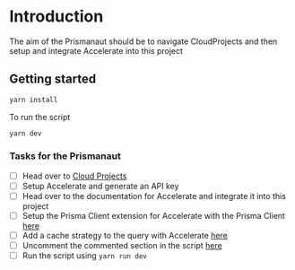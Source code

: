 # Introduction

The aim of the Prismanaut should be to navigate CloudProjects and then setup and integrate Accelerate into this project

## Getting started

```bash
yarn install
```

To run the script

```bash
yarn dev
```

### Tasks for the Prismanaut

- [ ] Head over to [Cloud Projects](https://cloudprojects.prisma.io/)
- [ ] Setup Accelerate and generate an API key
- [ ] Head over to the documentation for Accelerate and integrate it into this project
- [ ] Setup the Prisma Client extension for Accelerate with the Prisma Client [here](./lib/database/dbWithAccelerate.ts)
- [ ] Add a cache strategy to the query with Accelerate [here](./lib/utils/query.ts)
- [ ] Uncomment the commented section in the script [here](./script.ts)
- [ ] Run the script using `yarn run dev`
